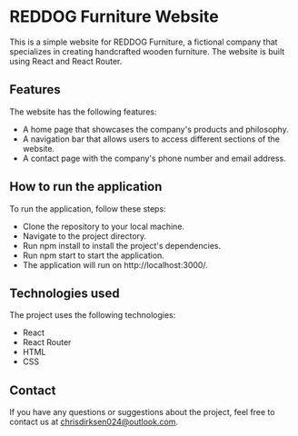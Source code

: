 # REDDOG Furniture Website

This is a simple website for REDDOG Furniture, a fictional company that specializes in creating handcrafted wooden furniture. The website is built using React and React Router.

## Features

The website has the following features:

- A home page that showcases the company's products and philosophy.
- A navigation bar that allows users to access different sections of the website.
- A contact page with the company's phone number and email address.

## How to run the application

To run the application, follow these steps:

- Clone the repository to your local machine.
- Navigate to the project directory.
- Run npm install to install the project's dependencies.
- Run npm start to start the application.
- The application will run on http://localhost:3000/.

## Technologies used

The project uses the following technologies:

- React
- React Router
- HTML
- CSS

## Contact

If you have any questions or suggestions about the project, feel free to contact us at chrisdirksen024@outlook.com.
